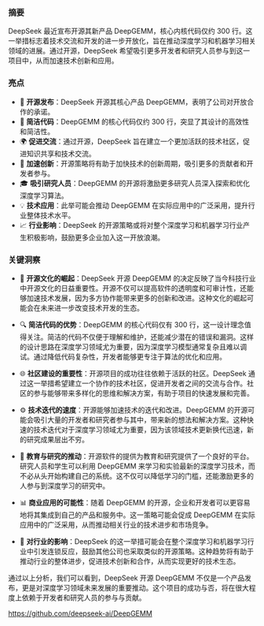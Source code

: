 ### 摘要
DeepSeek 最近宣布开源其新产品 DeepGEMM，核心内核代码仅约 300 行。这一举措标志着技术交流和开发的进一步开放化，旨在推动深度学习和机器学习相关领域的进展。通过开源，DeepSeek 希望吸引更多开发者和研究人员参与到这一项目中，从而加速技术创新和应用。

### 亮点
- 🚀 **开源发布**：DeepSeek 开源其核心产品 DeepGEMM，表明了公司对开放合作的承诺。
- 🧩 **简洁代码**：DeepGEMM 的核心代码仅约 300 行，突显了其设计的高效性和简洁性。
- 🌍 **促进交流**：通过开源，DeepSeek 旨在建立一个更加活跃的技术社区，促进知识共享和技术交流。
- 🔄 **加速创新**：开源策略将有助于加快技术的创新周期，吸引更多的贡献者和开发者参与。
- 🎓 **吸引研究人员**：DeepGEMM 的开源将激励更多研究人员深入探索和优化深度学习算法。
- 💡 **技术应用**：此举可能会推动 DeepGEMM 在实际应用中的广泛采用，提升行业整体技术水平。
- 📈 **行业影响**：DeepSeek 的开源策略或将对整个深度学习和机器学习行业产生积极影响，鼓励更多企业加入这一开放浪潮。

### 关键洞察
- 🌟 **开源文化的崛起**：DeepSeek 开源 DeepGEMM 的决定反映了当今科技行业中开源文化的日益重要性。开源不仅可以提高软件的透明度和可审计性，还能够加速技术发展，因为多方协作能带来更多的创新和改进。这种文化的崛起可能会在未来进一步改变技术开发的生态。

- 🔍 **简洁代码的优势**：DeepGEMM 的核心代码仅有 300 行，这一设计理念值得关注。简洁的代码不仅便于理解和维护，还能减少潜在的错误和漏洞。这样的设计思路在深度学习领域尤为重要，因为深度学习模型通常复杂且难以调试。通过降低代码复杂性，开发者能够更专注于算法的优化和应用。

- 🌐 **社区建设的重要性**：开源项目的成功往往依赖于活跃的社区。DeepSeek 通过这一举措希望建立一个协作的技术社区，促进开发者之间的交流与合作。社区的参与能够带来多样化的思维和解决方案，有助于项目的快速发展和完善。

- ⚙️ **技术迭代的速度**：开源能够加速技术的迭代和改进。DeepGEMM 的开源可能会吸引大量的开发者和研究者参与其中，带来新的想法和解决方案。这种快速的技术迭代对于深度学习领域尤为重要，因为该领域技术更新换代迅速，新的研究成果层出不穷。

- 🎯 **教育与研究的推动**：开源软件的提供为教育和研究提供了一个良好的平台。研究人员和学生可以利用 DeepGEMM 来学习和实验最新的深度学习技术，而不必从头开始构建自己的系统。这不仅可以降低学习的门槛，还能激励更多的人参与到深度学习的研究中。

- 📊 **商业应用的可能性**：随着 DeepGEMM 的开源，企业和开发者可以更容易地将其集成到自己的产品和服务中。这一策略可能会促成 DeepGEMM 在实际应用中的广泛采用，从而推动相关行业的技术进步和市场竞争。

- 🔗 **对行业的影响**：DeepSeek 的这一举措可能会在整个深度学习和机器学习行业中引发连锁反应，鼓励其他公司也采取类似的开源策略。这种趋势将有助于推动行业的整体进步，促进技术创新和合作，从而实现更好的技术生态。

通过以上分析，我们可以看到，DeepSeek 开源 DeepGEMM 不仅是一个产品发布，更是对深度学习领域未来发展的重要推动。这个项目的成功与否，将在很大程度上依赖于开发者和研究人员的参与与贡献。

https://github.com/deepseek-ai/DeepGEMM